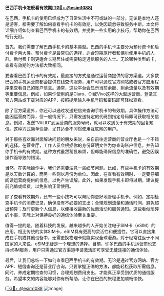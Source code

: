 **巴西手机卡怎麽看有效期[[TG💪+ @esim1088](https://t.me/s/esim1088)]**

在巴西，手机卡的使用已经成为了日常生活中不可或缺的一部分。无论是本地人还是游客，都需要了解如何查看手机卡的有效期，以免因疏忽导致服务中断。本文将详细介绍如何查看巴西手机卡的有效期，并提供一些实用的小技巧，帮助你在巴西畅行无阻。

首先，我们需要了解巴西手机卡的基本类型。巴西的手机卡主要分为预付费卡和后付费卡两大类。预付费卡是最常见的选择，适合短期旅行者和偶尔使用手机的人群。后付费卡则更适合长期居住或需要稳定通信服务的人士。无论哪种类型的卡，查看有效期的方法都大致相同。

要查看巴西手机卡的有效期，最直接的方式是通过运营商提供的官方渠道。大多数巴西的手机运营商都会提供在线查询服务，用户可以通过官方网站或者官方应用程序来查看自己的账户信息。通常，这些平台会显示当前余额、剩余流量以及有效期等重要信息。例如，如果你使用的是Claro、Oi或Vivo这样的大型运营商，登录其官方网站或下载对应的APP，按照提示输入手机号码和密码即可轻松查看。

除了官方渠道外，你还可以通过发送短信来查询手机卡的有效期。具体操作方法可能因运营商而异，但一般情况下，只需发送特定的代码到指定号码即可获取相关信息。例如，发送“VALID”到运营商的服务号码，就可以收到关于有效期的回复短信。这种方式简单快捷，尤其适合不习惯使用互联网的用户。

对于那些喜欢面对面解决问题的朋友来说，亲自前往运营商的营业厅也是一个不错的选择。在营业厅，工作人员会根据你的身份证明文件为你查询账户信息，并告知你手机卡的有效期。这种方式虽然稍显麻烦，但却能确保信息的准确性，避免因误操作而导致的错误。

当然，在实际操作中，我们还需要注意一些细节问题。比如，有些手机卡的有效期是以天数计算的，而另一些则以月份为单位。因此，在查看有效期时，一定要仔细阅读运营商提供的信息，以免产生误解。此外，如果发现手机卡即将过期，建议提前充值或续费，以免影响正常使用。

除了查看有效期外，还有一些小技巧可以帮助你更好地管理手机卡。例如，定期检查手机卡的消费记录，确保没有不必要的支出；合理规划流量和通话时间，避免超出预算；及时更新个人信息，以便接收最新的优惠活动和服务通知。这些看似琐碎的小事，实际上对保持良好的通信体验至关重要。

值得一提的是，随着科技的发展，越来越多的人开始关注电子SIM卡（eSIM）的应用。相比传统的实体SIM卡，eSIM具有更高的灵活性和便捷性。它可以直接集成在手机或其他设备中，无需更换物理卡就能实现全球漫游。对于经常往返于不同国家的人来说，eSIM无疑是一个理想的选择。目前，许多巴西的手机运营商也支持eSIM服务，用户只需通过官方渠道申请激活即可享受无缝连接的通信体验。

最后，让我们总结一下如何查看巴西手机卡的有效期。无论是通过官方网站、官方APP、短信查询还是营业厅咨询，只要掌握正确的方法，都能轻松获取所需信息。同时，养成定期检查的习惯，合理规划费用支出，才能真正享受到优质的通信服务。希望本文的内容能够对你有所帮助，让你在巴西的旅程更加顺畅愉快。

[[TG💪+ @esim1088](https://t.me/s/esim1088) ![Image](https://i.postimg.cc/4NQfJmqS/Snipaste-2025-05-13-00-14-12.png)]